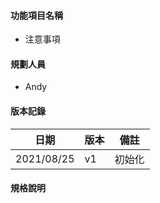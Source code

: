 #### <div id="item_name">功能項目名稱</div>
  * 注意事項

#### <div id="user">規劃人員</div>
  * Andy

#### <div id="version">版本記錄</div>
  |日期|版本|備註|
  |---|---|---|
  |2021/08/25|v1|初始化|

#### <div id="specification">規格說明</div>

